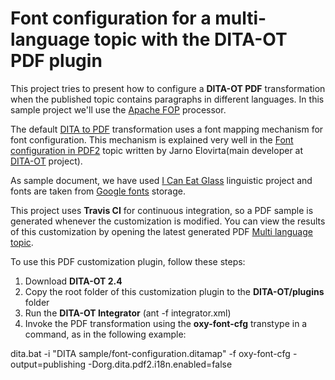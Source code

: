 # Font configuration for a multi-language topic with the DITA-OT PDF plugin

This project tries to present how to configure a **DITA-OT PDF** transformation 
when the published topic contains paragraphs in different languages. In this sample project we'll use the [Apache FOP](http://xmlgraphics.apache.org/) processor.

The default [DITA to PDF](http://www.dita-ot.org/2.4/user-guide/dita2pdf.html) transformation uses a font mapping mechanism for font configuration. This mechanism is explained very well in the [Font configuration in PDF2](http://www.elovirta.com/2016/02/18/font-configuration-in-pdf2.html) topic written by 
Jarno Elovirta(main developer at [DITA-OT](http://www.dita-ot.org/2.4/) project).

As sample document, we have used [I Can Eat Glass](https://en.wikipedia.org/wiki/I_Can_Eat_Glass) linguistic project and fonts
are taken from [Google fonts](https://fonts.google.com/) storage.

This project uses **Travis CI** for continuous integration, so a PDF sample is generated whenever the customization is modified. 
You can view the results of this customization by opening the latest generated PDF 
[Multi language topic](https://github.com/radu-pisoi/com.oxygenxml.pdf2.font.config/blob/gh-pages/font-configuration.pdf).

To use this PDF customization plugin, follow these steps:

1. Download **DITA-OT 2.4** 
2. Copy the root folder of this customization plugin to the **DITA-OT/plugins** folder
3. Run the **DITA-OT Integrator** (ant -f integrator.xml)
4. Invoke the PDF transformation using the **oxy-font-cfg** transtype in a command, as in the following example:

dita.bat -i "DITA sample/font-configuration.ditamap" -f oxy-font-cfg -output=publishing -Dorg.dita.pdf2.i18n.enabled=false

